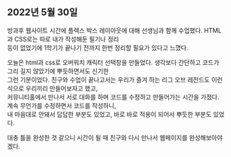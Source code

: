 ## **2022년 5월 30일**

방과후 웹사이트 시간에 플렉스 박스 레이아웃에 대해 선생님과 함께 수업했다. HTML과 CSS로는 따로 내가 작성해둔 필기나 정리  
등이 없었기에 1학기가 끝나기 전까지 한번 정리할 필요가 있다고 느꼈다.  

오늘은 html과 css로 오버워치 캐릭터 선택창을 만들었다. 생각보다 간단하고 코드가 그리 길지 않았기에 뿌듯하면서도 신기한  
그런 기분이었다. 친구와 수업이 끝나고서는 우리가 즐겨 하는 리그 오브 레전드도 이런 식으로 우리끼리 만들어보자고 했고,  
커뮤니티홀에서 만나서 서로 대화를 하며 코드를 수정하고 만들어가는 시간을 가졌다. 계속 무언가를 수정하면서 코드를 작성하니,  
내 마음대로 안돼서 답답한 부분도 있었고, 바로 바로 적용이 되어서 뿌듯한 부분도 있었다.  

대충 틀을 완성한 것 같으니 시간이 될 때 친구와 다시 만나서 웹페이지를 완성해보아야겠다.